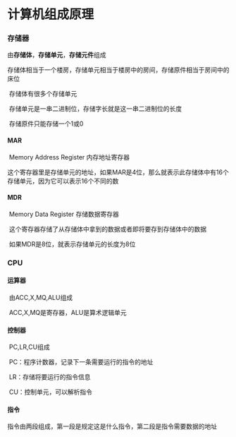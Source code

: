 # 计算机组成原理

### 存储器

​	由**存储体**，**存储单元**，**存储元件**组成

​	存储体相当于一个楼房，存储单元相当于楼房中的房间，存储原件相当于房间中的床位

​	存储体有很多个存储单元

​	存储单元是一串二进制位，存储字长就是这一串二进制位的长度

​	存储原件只能存储一个1或0

#### MAR

​	Memory Address Register	内存地址寄存器

​	这个寄存器里是存储单元的地址，如果MAR是4位，那么就表示此存储体中有16个存储单元，因为它可以表示16个不同的数



#### MDR

​	Memory Data Register	存储数据寄存器

​	这个寄存器存储了从存储体中拿到的数据或者即将要存到存储体中的数据

​	如果MDR是8位，就表示存储单元的长度为8位



### CPU

#### 运算器

​	由ACC,X,MQ,ALU组成

​	ACC,X,MQ是寄存器，ALU是算术逻辑单元

#### 控制器

​	PC,LR,CU组成

​	PC：程序计数器，记录下一条需要运行的指令的地址

​	LR：存储将要运行的指令信息

​	CU：控制单元，可以解析指令

#### 指令

​	指令由两段组成，第一段是规定这是什么指令，第二段是指令需要数据的地址